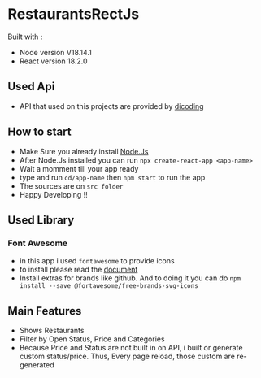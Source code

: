 # RestaurantsRectJs

Built with :
- Node version V18.14.1
- React version 18.2.0

## Used Api

- API that used on this projects are provided by [dicoding](https://restaurant-api.dicoding.dev/)

## How to start

- Make Sure you already install [Node.Js](https://nodejs.org/en)
- After Node.Js installed you can run `npx create-react-app <app-name>`
- Wait a momment till your app ready
- type and run `cd/app-name` then `npm start` to run the app
- The sources are on `src folder`
- Happy Developing !!


## Used Library

### Font Awesome
- in this app i used `fontawesome` to provide icons
- to install please read the [document](https://fontawesome.com/v5/docs/web/use-with/react)
- Install extras for brands like github. And to doing it you can do `npm install --save @fortawesome/free-brands-svg-icons`


## Main Features 

- Shows Restaurants
- Filter by Open Status, Price and Categories
- Because Price and Status are not built in on API, i built or generate custom status/price. Thus, Every page reload, those custom are re-generated
